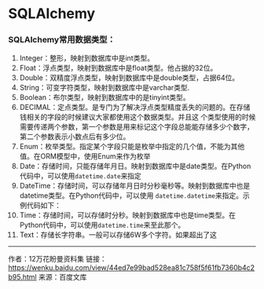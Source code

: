 # SQLAlchemy
### SQLAlchemy常⽤数据类型：
1. Integer：整形，映射到数据库中是int类型。
2. Float：浮点类型，映射到数据库中是float类型。他占据的32位。
3. Double：双精度浮点类型，映射到数据库中是double类型，占据64位。
4. String：可变字符类型，映射到数据库中是varchar类型.
5. Boolean：布尔类型，映射到数据库中的是tinyint类型。
6. DECIMAL：定点类型。是专门为了解决浮点类型精度丢失的问题的。在存储钱相关的字段的时候建议⼤家都使⽤这个数据类型。并且这
个类型使⽤的时候需要传递两个参数，第⼀个参数是⽤来标记这个字段总能能存储多少个数字，第⼆个参数表⽰⼩数点后有多少位。
7. Enum：枚举类型。指定某个字段只能是枚举中指定的⼏个值，不能为其他值。在ORM模型中，使⽤Enum来作为枚举
8. Date：存储时间，只能存储年⽉⽇。映射到数据库中是date类型。在Python代码中，可以使⽤`datetime.date`来指定
9. DateTime：存储时间，可以存储年⽉⽇时分秒毫秒等。映射到数据库中也是datetime类型。在Python代码中，可以使⽤
`datetime.datetime`来指定。⽰例代码如下：
10. Time：存储时间，可以存储时分秒。映射到数据库中也是time类型。在Python代码中，可以使⽤`datetime.time`来⾄此那个。
11. Text：存储长字符串。⼀般可以存储6W多个字符。如果超出了这
--------------------------------------------------------
作者：12万花盼曼资料集
链接：https://wenku.baidu.com/view/44ed7e99bad528ea81c758f5f61fb7360b4c2b95.html
来源：百度文库
